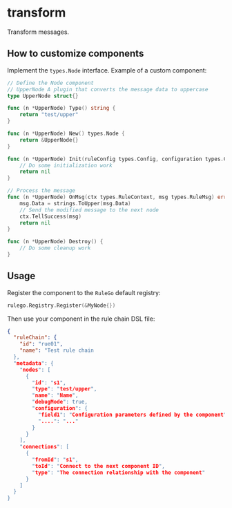 # transform
Transform messages.

## How to customize components
Implement the `types.Node` interface.
Example of a custom component:
```go
// Define the Node component
// UpperNode A plugin that converts the message data to uppercase
type UpperNode struct{}

func (n *UpperNode) Type() string {
    return "test/upper"
}

func (n *UpperNode) New() types.Node {
    return &UpperNode{}
}

func (n *UpperNode) Init(ruleConfig types.Config, configuration types.Configuration) error {
    // Do some initialization work
    return nil
}

// Process the message
func (n *UpperNode) OnMsg(ctx types.RuleContext, msg types.RuleMsg) error {
    msg.Data = strings.ToUpper(msg.Data)
    // Send the modified message to the next node
    ctx.TellSuccess(msg)
    return nil
}

func (n *UpperNode) Destroy() {
    // Do some cleanup work
}
```

## Usage

Register the component to the `RuleGo` default registry:
```go
rulego.Registry.Register(&MyNode{})
```

Then use your component in the rule chain DSL file:
```json
{
  "ruleChain": {
    "id": "rue01",
    "name": "Test rule chain
  },
  "metadata": {
    "nodes": [
      {
        "id": "s1",
        "type": "test/upper",
        "name": "Name",
        "debugMode": true,
        "configuration": {
          "field1": "Configuration parameters defined by the component",
          "....": "..."
        }
      }
    ],
    "connections": [
      {
        "fromId": "s1",
        "toId": "Connect to the next component ID",
        "type": "The connection relationship with the component"
      }
    ]
  }
}
```